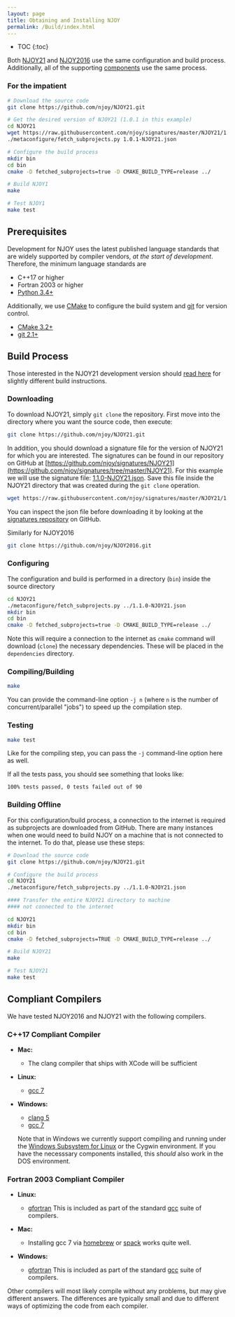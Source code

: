 ```yaml
---
layout: page
title: Obtaining and Installing NJOY
permalink: /Build/index.html
---
```

* TOC
{:toc}

Both [NJOY21](https://github.com/njoy) and [NJOY2016](https://github.com/njoy) use the same configuration and build process. Additionally, all of the supporting [components](/Components.html) use the same process. 

### For the impatient

```bash
# Download the source code
git clone https://github.com/njoy/NJOY21.git

# Get the desired version of NJOY21 (1.0.1 in this example)
cd NJOY21
wget https://raw.githubusercontent.com/njoy/signatures/master/NJOY21/1.0.1-NJOY21.json
./metaconfigure/fetch_subprojects.py 1.0.1-NJOY21.json

# Configure the build process
mkdir bin
cd bin
cmake -D fetched_subprojects=true -D CMAKE_BUILD_TYPE=release ../

# Build NJOY1
make

# Test NJOY1
make test
```

## Prerequisites
Development for NJOY uses the latest published language standards that are widely supported by compiler vendors, *at the start of development*. Therefore, the minimum language standards are

 - C++17 or higher
 - Fortran 2003 or higher
 - [Python 3.4+](https://python.org/)

Additionally, we use [CMake](https://cmake.org/) to configure the build system and [git](https://git-scm.com) for version control.

 - [CMake 3.2+](https://cmake.org/) 
 - [git 2.1+](https://git-scm.com)


## Build Process
Those interested in the NJOY21 development version should [read here](developers.html) for slightly different build instructions.

### Downloading
To download NJOY21, simply `git clone` the repository. First move into the directory where you want the source code, then execute:

```bash
git clone https://github.com/njoy/NJOY21.git
```
In addition, you should download a signature file for the version of NJOY21 for which you are interested. The signatures can be found in our repository on GitHub at [https://github.com/njoy/signatures/NJOY21](https://github.com/njoy/signatures/tree/master/NJOY21). For this example we will use the signature file: [1.1.0-NJOY21.json](https://raw.githubusercontent.com/njoy/signatures/master/NJOY21/1.1.0-NJOY21.json). Save this file inside the NJOY21 directory that was created during the `git clone` operation.

```bash
wget https://raw.githubusercontent.com/njoy/signatures/master/NJOY21/1.1.0-NJOY21.json
```
You can inspect the json file before downloading it by looking at the [signatures repository](https://github.com/njoy/signatures) on GitHub.

Similarly for NJOY2016
```bash
git clone https://github.com/njoy/NJOY2016.git
```

    
### Configuring
The configuration and build is performed in a directory (`bin`) inside the source directory

```bash
cd NJOY21
./metaconfigure/fetch_subprojects.py ../1.1.0-NJOY21.json
mkdir bin
cd bin
cmake -D fetched_subprojects=true -D CMAKE_BUILD_TYPE=release ../
```

Note this will require a connection to the internet as `cmake` command will download (`clone`) the necessary dependencies. These will be placed in the `dependencies` directory.

### Compiling/Building

```bash
make
```
You can provide the command-line option `-j n` (where `n` is the number of concurrent/parallel "jobs") to speed up the compilation step.

### Testing


```bash
make test
```
Like for the compiling step, you can pass the `-j` command-line option here as well.

If all the tests pass, you should see something that looks like:

```
100% tests passed, 0 tests failed out of 90
```

### Building Offline
For this configuration/build process, a connection to the internet is required as subprojects are downloaded from GitHub. There are many instances when one would need to build NJOY on a machine that is not connected to the internet. To do that, please use these steps:

```bash
# Download the source code
git clone https://github.com/njoy/NJOY21.git

# Configure the build process
cd NJOY21
./metaconfigure/fetch_subprojects.py ../1.1.0-NJOY21.json

#### Transfer the entire NJOY21 directory to machine 
#### not connected to the internet

cd NJOY21
mkdir bin
cd bin
cmake -D fetched_subprojects=TRUE -D CMAKE_BUILD_TYPE=release ../

# Build NJOY21
make

# Test NJOY21
make test
```

## Compliant Compilers
We have tested NJOY2016 and NJOY21 with the following compilers. 

### C++17 Compliant Compiler

  - **Mac:**
  
    - The clang compiler that ships with XCode will be sufficient

  - **Linux:**

    - [gcc 7](https://gcc.gnu.org) 

  - **Windows:**

    - [clang 5](http://llvm.org)
    - [gcc 7](https://gcc.gnu.org) 

    Note that in Windows we currently support compiling and running under the [Windows Subsystem for Linux](https://docs.microsoft.com/en-us/windows/wsl/about) or the Cygwin environment. If you have the necesssary components installed, this *should* also work in the DOS environment.

### Fortran 2003 Compliant Compiler

 - **Linux:**

   - [gfortran](https://gcc.gnu.org/fortran/) This is included as part of the standard [gcc](https://gcc.gnu.org) suite of compilers.


 - **Mac:**

   - Installing gcc 7 via [homebrew](https://brew.sh) or [spack](https://spack.io) works quite well.

 - **Windows:**

   - [gfortran](https://gcc.gnu.org/fortran/) This is included as part of the standard [gcc](https://gcc.gnu.org) suite of compilers.

Other compilers will most likely compile without any problems, but may give different answers. The differences are typically small and due to different ways of optimizing the code from each compiler.
